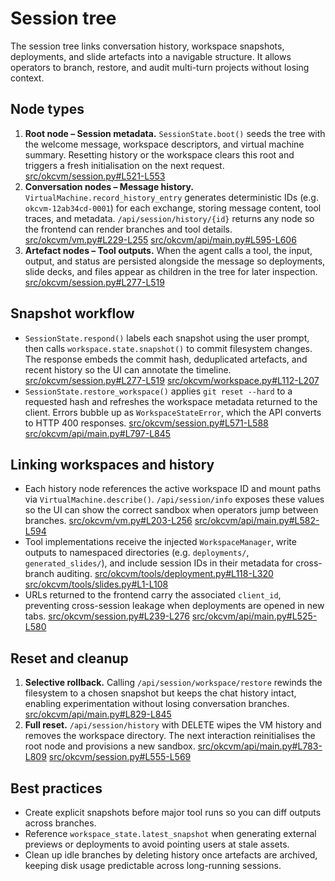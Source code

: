 # Session tree

The session tree links conversation history, workspace snapshots, deployments, and
slide artefacts into a navigable structure. It allows operators to branch, restore,
and audit multi-turn projects without losing context.

## Node types

1. **Root node – Session metadata.** `SessionState.boot()` seeds the tree with the
   welcome message, workspace descriptors, and virtual machine summary. Resetting
   history or the workspace clears this root and triggers a fresh initialisation
   on the next request. [src/okcvm/session.py#L521-L553](../src/okcvm/session.py#L521-L553)
2. **Conversation nodes – Message history.** `VirtualMachine.record_history_entry`
   generates deterministic IDs (e.g. `okcvm-12ab34cd-0001`) for each exchange,
   storing message content, tool traces, and metadata. `/api/session/history/{id}`
   returns any node so the frontend can render branches and tool details.
   [src/okcvm/vm.py#L229-L255](../src/okcvm/vm.py#L229-L255)
   [src/okcvm/api/main.py#L595-L606](../src/okcvm/api/main.py#L595-L606)
3. **Artefact nodes – Tool outputs.** When the agent calls a tool, the input,
   output, and status are persisted alongside the message so deployments, slide
   decks, and files appear as children in the tree for later inspection.
   [src/okcvm/session.py#L277-L519](../src/okcvm/session.py#L277-L519)

## Snapshot workflow

- `SessionState.respond()` labels each snapshot using the user prompt, then calls
  `workspace.state.snapshot()` to commit filesystem changes. The response embeds
  the commit hash, deduplicated artefacts, and recent history so the UI can
  annotate the timeline. [src/okcvm/session.py#L277-L519](../src/okcvm/session.py#L277-L519)
  [src/okcvm/workspace.py#L112-L207](../src/okcvm/workspace.py#L112-L207)
- `SessionState.restore_workspace()` applies `git reset --hard` to a requested
  hash and refreshes the workspace metadata returned to the client. Errors bubble
  up as `WorkspaceStateError`, which the API converts to HTTP 400 responses.
  [src/okcvm/session.py#L571-L588](../src/okcvm/session.py#L571-L588)
  [src/okcvm/api/main.py#L797-L845](../src/okcvm/api/main.py#L797-L845)

## Linking workspaces and history

- Each history node references the active workspace ID and mount paths via
  `VirtualMachine.describe()`. `/api/session/info` exposes these values so the UI
  can show the correct sandbox when operators jump between branches.
  [src/okcvm/vm.py#L203-L256](../src/okcvm/vm.py#L203-L256)
  [src/okcvm/api/main.py#L582-L594](../src/okcvm/api/main.py#L582-L594)
- Tool implementations receive the injected `WorkspaceManager`, write outputs to
  namespaced directories (e.g. `deployments/`, `generated_slides/`), and include
  session IDs in their metadata for cross-branch auditing.
  [src/okcvm/tools/deployment.py#L118-L320](../src/okcvm/tools/deployment.py#L118-L320)
  [src/okcvm/tools/slides.py#L1-L108](../src/okcvm/tools/slides.py#L1-L108)
- URLs returned to the frontend carry the associated `client_id`, preventing
  cross-session leakage when deployments are opened in new tabs.
  [src/okcvm/session.py#L239-L276](../src/okcvm/session.py#L239-L276)
  [src/okcvm/api/main.py#L525-L580](../src/okcvm/api/main.py#L525-L580)

## Reset and cleanup

1. **Selective rollback.** Calling `/api/session/workspace/restore` rewinds the
   filesystem to a chosen snapshot but keeps the chat history intact, enabling
   experimentation without losing conversation branches.
   [src/okcvm/api/main.py#L829-L845](../src/okcvm/api/main.py#L829-L845)
2. **Full reset.** `/api/session/history` with DELETE wipes the VM history and
   removes the workspace directory. The next interaction reinitialises the root
   node and provisions a new sandbox.
   [src/okcvm/api/main.py#L783-L809](../src/okcvm/api/main.py#L783-L809)
   [src/okcvm/session.py#L555-L569](../src/okcvm/session.py#L555-L569)

## Best practices

- Create explicit snapshots before major tool runs so you can diff outputs across
  branches.
- Reference `workspace_state.latest_snapshot` when generating external previews or
  deployments to avoid pointing users at stale assets.
- Clean up idle branches by deleting history once artefacts are archived, keeping
  disk usage predictable across long-running sessions.
